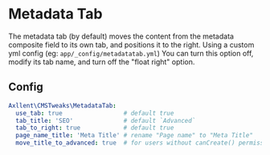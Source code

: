 # Metadata Tab

The metadata tab (by default) moves the content from the metadata composite field to its own tab, and positions it to the right. Using a custom yml config (eg: `app/_config/metadatatab.yml`) You can turn this option off, modify its tab name, and turn off the "float right" option.

## Config

```yml
Axllent\CMSTweaks\MetadataTab:
  use_tab: true                 # default true
  tab_title: 'SEO'              # default `Advanced`
  tab_to_right: true            # default true
  page_name_title: 'Meta Title' # rename "Page name" to "Meta Title"
  move_title_to_advanced: true  # for users without canCreate() permissions, move Title to `Advanced` tab
```
